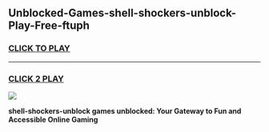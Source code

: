 
## Unblocked-Games-shell-shockers-unblock-Play-Free-ftuph
<h3>
<a href="https://premium76.site?title=shell-shockers-unblock&ref=21A">CLICK TO PLAY</a></h3>
<hr>

<h3>
<a href="https://premium76.site?title=shell-shockers-unblock&ref=21A">CLICK 2 PLAY</a>
  
</h3>

<a href="https://premium76.site?title=shell-shockers-unblock&ref=21A"><img src="https://clearcache.store/games.png"></a>


**shell-shockers-unblock games unblocked: Your Gateway to Fun and Accessible Online Gaming**
